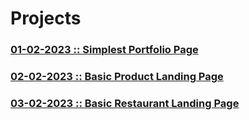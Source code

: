# Projects

### [01-02-2023 :: Simplest Portfolio Page](https://github.com/subhranil002/PWSkills-MERN_Stack-Sigma_Batch/tree/main/10019.%2001-02-2023_Project-1(Simplest%20Portfolio))

### [02-02-2023 :: Basic Product Landing Page](https://github.com/subhranil002/PWSkills-MERN_Stack-Sigma_Batch/tree/main/10020.%2002-02-2023_Project-2(Product%20Landing%20page))

### [03-02-2023 :: Basic Restaurant Landing Page](https://github.com/subhranil002/PWSkills-MERN_Stack-Sigma_Batch/tree/main/10021.%2003-02-2023_Restaurant-Landing-Page)
